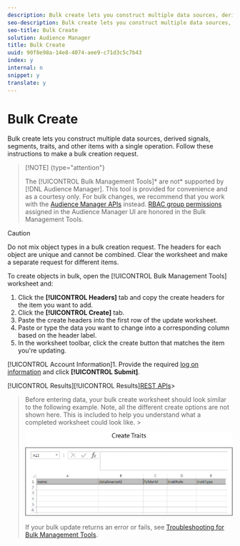 ```yaml
---
description: Bulk create lets you construct multiple data sources, derived signals, segments, traits, and other items with a single operation. Follow these instructions to make a bulk creation request.
seo-description: Bulk create lets you construct multiple data sources, derived signals, segments, traits, and other items with a single operation. Follow these instructions to make a bulk creation request.
seo-title: Bulk Create
solution: Audience Manager
title: Bulk Create
uuid: 90f8e98a-14e8-4074-aee9-c71d3c5c7b43
index: y
internal: n
snippet: y
translate: y
---
```


# Bulk Create

Bulk create lets you construct multiple data sources, derived signals, segments, traits, and other items with a single operation. Follow these instructions to make a bulk creation request.




>[!NOTE] {type="attention"}
>
>The [!UICONTROL Bulk Management Tools]* are not* supported by [!DNL Audience Manager]. This tool is provided for convenience and as a courtesy only. For bulk changes, we recommend that you work with the [Audience Manager APIs](https://marketing.adobe.com/resources/help/en_US/aam/?f=c_api.html) instead. [RBAC group permissions](../../c_features/c_administration/c_administration.md#concept_A606A162611E4256BB80F60715282296) assigned in the Audience Manager UI are honored in the Bulk Management Tools. 




>[!CAUTION]
>
>Do not mix object types in a bulk creation request. The headers for each object are unique and cannot be combined. Clear the worksheet and make a separate request for different items.



To create objects in bulk, open the [!UICONTROL Bulk Management Tools] worksheet and: 

1. Click the **[!UICONTROL Headers]** tab and copy the create headers for the item you want to add.
1. Click the **[!UICONTROL Create]** tab.
1. Paste the create headers into the first row of the update worksheet.
1. Paste or type the data you want to change into a corresponding column based on the header label.
1. In the worksheet toolbar, click the create button that matches the item you're updating.

[!UICONTROL Account Information]1. Provide the required [log on information](../../reference/bulk-management-tools/bulk-management-intro.md#section_6FE9BADB30254A4FADC77D2DCFB6A1EE) and click **[!UICONTROL Submit]**.

[!UICONTROL Results][!UICONTROL Results][REST APIs](../../c_api/c_rest_api_main/c_rest_api_main.md#concept_B512E6C3410A4304A672588A60A792B1)>
>
>Before entering data, your bulk create worksheet should look similar to the following example. Note, all the different create options are not shown here. This is included to help you understand what a completed worksheet could look like. >
>
>![](assets/cretetraits.png) 
>
>
>If your bulk update returns an error or fails, see [Troubleshooting for Bulk Management Tools](../../reference/bulk-management-tools/bulk-troubleshooting.md#reference_1A3E7E0CEF6A4D8D801BC363A3C30C1A). 

